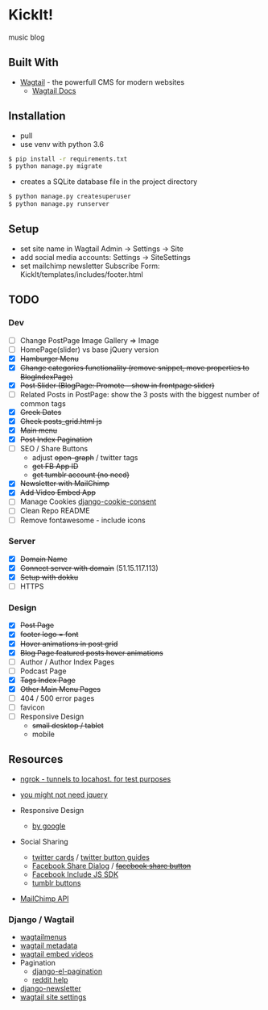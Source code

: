# KickIt!

music blog 

## Built With

* [Wagtail](https://wagtail.io) - the powerfull CMS for modern websites
	* [Wagtail Docs](http://docs.wagtail.io/en/latest/index.html)

## Installation
* pull
* use venv with python 3.6
```bash
$ pip install -r requirements.txt
$ python manage.py migrate
```
* creates a SQLite database file in the project directory
```bash
$ python manage.py createsuperuser
$ python manage.py runserver
```

## Setup
* set site name in Wagtail Admin -> Settings -> Site
* add social media accounts: Settings -> SiteSettings
* set mailchimp newsletter Subscribe Form: KickIt/templates/includes/footer.html

## TODO
### Dev
- [ ] Change PostPage Image Gallery => Image
- [ ] HomePage(slider) vs base jQuery version
- [x] ~~Ηamburger Μenu~~
- [x] ~~Change categories functionality (remove snippet, move properties to BlogIndexPage)~~
- [x] ~~Post Slider (BlogPage: Promote - show in frontpage slider)~~
- [ ] Related Posts in PostPage: show the 3 posts with the biggest number of common tags
- [x] ~~Greek Dates~~
- [x] ~~Check posts_grid.html js~~
- [x] ~~Main menu~~
- [x] ~~Post Index Pagination~~
- [ ] SEO / Share Buttons
	* adjust ~~open-graph~~ / twitter tags
	* ~~get FB App ID~~
	* ~~get tumblr account (no need)~~
- [x] ~~Newsletter with MailChimp~~
- [x] ~~Add Video Embed App~~
- [ ] Manage Cookies [django-cookie-consent](https://django-cookie-consent.readthedocs.io/en/latest/index.html)
- [ ] Clean Repo README
- [ ] Remove fontawesome - include icons

### Server
- [x] ~~Domain Name~~
- [x] ~~Connect server with domain~~ (51.15.117.113)
- [x] ~~Setup with dokku~~
- [ ] HTTPS

### Design
- [x] ~~Post Page~~
- [x] ~~footer logo = font~~
- [x] ~~Hover animations in post grid~~
- [x] ~~Blog Page featured posts hover animations~~
- [ ] Author / Author Index Pages
- [ ] Podcast Page
- [x] ~~Tags Index Page~~
- [x] ~~Other Main Menu Pages~~
- [ ] 404 / 500 error pages
- [ ] favicon
- [ ] Responsive Design
    * ~~small desktop / tablet~~
    * mobile
    
## Resources
* [ngrok - tunnels to locahost. for test purposes](https://ngrok.com/)
* [you might not need jquery](http://youmightnotneedjquery.com/)
* Responsive Design
	* [by google](https://developers.google.com/web/fundamentals/design-and-ux/responsive/)
* Social Sharing
    * [twitter cards](https://developer.twitter.com/en/docs/tweets/optimize-with-cards/overview/abouts-cards) / [twitter button guides](https://developer.twitter.com/en/docs/twitter-for-websites/tweet-button/overview.html)
	* [Facebook Share Dialog](https://developers.facebook.com/docs/sharing/reference/share-dialog) / [~~facebook share button~~](https://developers.facebook.com/docs/plugins/share-button/#)
	* [Facebook Include JS SDK](https://developers.facebook.com/docs/javascript/quickstart)
    * [tumblr buttons](https://www.tumblr.com/buttons)

* [MailChimp API](https://developer.mailchimp.com/documentation/mailchimp/guides/get-started-with-mailchimp-api-3/#resources)

### Django / Wagtail
* [wagtailmenus](https://github.com/rkhleics/wagtailmenus)
* [wagtail metadata](https://github.com/takeflight/wagtail-metadata)
* [wagtail embed videos](https://github.com/infoportugal/wagtail-embedvideos)
* Pagination
	* [django-el-pagination](https://django-el-pagination.readthedocs.io/en/latest/)
	* [reddit help](https://www.reddit.com/r/django/comments/9p70uf/adding_load_more_functionality_to_wagtail_via/)
* [django-newsletter](https://github.com/dokterbob/django-newsletter)
* [wagtail site settings](https://vix.digital/insights/creating-using-custom-settings-in-your-wagtail-site/)
